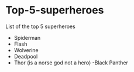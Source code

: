 # Top-5-superheroes
List of the top 5 superheroes
- Spiderman
- Flash
- Wolverine
- Deadpool
- Thor (is a norse god not a hero)
-Black Panther
